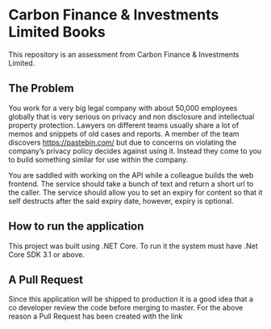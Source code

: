 # Carbon Finance &amp; Investments Limited Books 
This repository is an assessment from Carbon Finance &amp; Investments Limited.

## The Problem
You work for a very big legal company with about 50,000 employees globally that is very serious on privacy and non disclosure and intellectual property protection. Lawyers on different teams usually share a lot of memos and snippets of old cases and reports. A member of the team discovers https://pastebin.com/ but due to concerns on violating the company’s privacy policy decides against using it. Instead they come to you to build something similar for use within the company.

You are saddled with working on the API while a colleague builds the web frontend. 
The service should take a bunch of text and return a short url to the caller.
The service should allow you to set an expiry for content so that it self destructs after the said expiry date, however, expiry is optional.

## How to run the application
This project was built using .NET Core. To run it the system must have .Net Core SDK 3.1 or above.

## A Pull Request
Since this application will be shipped to production it is a good idea that a co developer review the code before merging to master.
For the above reason a Pull Request has been created with the link 
